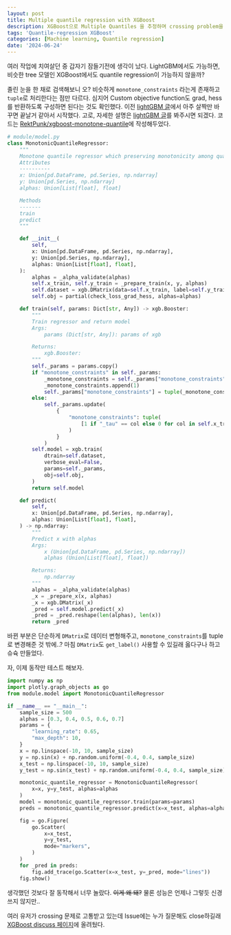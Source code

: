 ```yaml
---
layout: post
title: Multiple quantile regression with XGBoost
description: XGBoost으로 Multiple Quantiles 을 추정하며 crossing problem을 방지하는 방법을 알아보자.
tags: 'Quantile-regression XGBoost'
categories: [Machine learning, Quantile regression]
date: '2024-06-24'
---
```


여러 작업에 치여살던 중 갑자기 잠들기전에 생각이 났다. LightGBM에서도 가능하면, 비슷한 tree 모델인 XGBoost에서도 quantile regression이 가능하지 않을까?

졸린 눈을 한 채로 검색해보니 오? 비슷하게 `monotone_constraints` 라는게 존재하고 `tuple`로 처리한다는 점만 다르다. 심지어 Custom objective function도 grad, hess를 반환하도록 구성하면 된다는 것도 확인했다. 이전 [lightGBM 글](../mqr-lgb)에서 아주 살짝만 바꾸면 끝날거 같아서 시작했다. 고로, 자세한 설명은 [lightGBM 글](../mqr-lgb)를 봐주시면 되겠다. 코드는 [RektPunk/xgboost-monotone-quantile](https://github.com/RektPunk/xgboost-monotone-quantile/)에 작성해두었다.

```python
# module/model.py
class MonotonicQuantileRegressor:
    """
    Monotone quantile regressor which preserving monotonicity among quantiles
    Attributes
    ----------
    x: Union[pd.DataFrame, pd.Series, np.ndarray]
    y: Union[pd.Series, np.ndarray]
    alphas: Union[List[float], float]

    Methods
    -------
    train
    predict
    """

    def __init__(
        self,
        x: Union[pd.DataFrame, pd.Series, np.ndarray],
        y: Union[pd.Series, np.ndarray],
        alphas: Union[List[float], float],
    ):
        alphas = _alpha_validate(alphas)
        self.x_train, self.y_train = _prepare_train(x, y, alphas)
        self.dataset = xgb.DMatrix(data=self.x_train, label=self.y_train)
        self.obj = partial(check_loss_grad_hess, alphas=alphas)

    def train(self, params: Dict[str, Any]) -> xgb.Booster:
        """
        Train regressor and return model
        Args:
            params (Dict[str, Any]): params of xgb

        Returns:
            xgb.Booster:
        """
        self._params = params.copy()
        if "monotone_constraints" in self._params:
            _monotone_constraints = self._params["monotone_constraints"]
            _monotone_constraints.append(1)
            self._params["monotone_constraints"] = tuple(_monotone_constraints)
        else:
            self._params.update(
                {
                    "monotone_constraints": tuple(
                        [1 if "_tau" == col else 0 for col in self.x_train.columns]
                    )
                }
            )
        self.model = xgb.train(
            dtrain=self.dataset,
            verbose_eval=False,
            params=self._params,
            obj=self.obj,
        )
        return self.model

    def predict(
        self,
        x: Union[pd.DataFrame, pd.Series, np.ndarray],
        alphas: Union[List[float], float],
    ) -> np.ndarray:
        """
        Predict x with alphas
        Args:
            x (Union[pd.DataFrame, pd.Series, np.ndarray])
            alphas (Union[List[float], float])

        Returns:
            np.ndarray
        """
        alphas = _alpha_validate(alphas)
        _x = _prepare_x(x, alphas)
        _x = xgb.DMatrix(_x)
        _pred = self.model.predict(_x)
        _pred = _pred.reshape(len(alphas), len(x))
        return _pred
```

바뀐 부분은 단순하게 `DMatrix`로 데이터 변형해주고, `monotone_constraints`를 tuple로 변경해준 것 밖에..?
마침 `DMatrix`도 `get_label()` 사용할 수 있길래 옳다구나 하고 슈슉 만들었다.

자, 이제 동작만 테스트 해보자.
```python
import numpy as np
import plotly.graph_objects as go
from module.model import MonotonicQuantileRegressor

if __name__ == "__main__":
    sample_size = 500
    alphas = [0.3, 0.4, 0.5, 0.6, 0.7]
    params = {
        "learning_rate": 0.65,
        "max_depth": 10,
    }
    x = np.linspace(-10, 10, sample_size)
    y = np.sin(x) + np.random.uniform(-0.4, 0.4, sample_size)
    x_test = np.linspace(-10, 10, sample_size)
    y_test = np.sin(x_test) + np.random.uniform(-0.4, 0.4, sample_size)

    monotonic_quantile_regressor = MonotonicQuantileRegressor(
        x=x, y=y_test, alphas=alphas
    )
    model = monotonic_quantile_regressor.train(params=params)
    preds = monotonic_quantile_regressor.predict(x=x_test, alphas=alphas)

    fig = go.Figure(
        go.Scatter(
            x=x_test,
            y=y_test,
            mode="markers",
        )
    )
    for _pred in preds:
        fig.add_trace(go.Scatter(x=x_test, y=_pred, mode="lines"))
    fig.show()
```

생각했던 것보다 잘 동작해서 너무 놀랐다. ~~이게 왜 돼?~~ 물론 성능은 언제나 그렇듯 신경쓰지 않지만..

여러 유저가 crossing 문제로 고통받고 있는데 Issue에는 누가 질문해도 close하길래 [XGBoost discuss 페이지](https://discuss.xgboost.ai/t/multiple-quantile-regression-with-preserving-monotonicity-non-crossing-condition/3655)에 올려뒀다. 